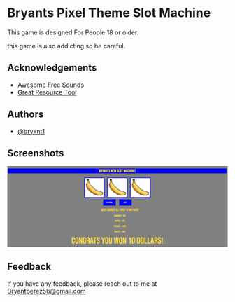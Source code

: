 
# Bryants Pixel Theme Slot Machine

This game is designed For People 18 or older.

this game is also addicting so be careful.



## Acknowledgements

 - [Awesome Free Sounds](https://artlist.io/sfx?utm_source=google&utm_medium=cpc&utm_campaign=13681196073&utm_content=131649149986&utm_term=free%20sound%20effects&keyword=free%20sound%20effects&ad=574062887192&matchtype=e&device=c&gclid=Cj0KCQiAyracBhDoARIsACGFcS6nJjoLInT_nv9OcEuFNIwnzuhrwTM42gXQhqtpB_CPEFzFVOQKoE4aAqohEALw_wcB)
 - [Great Resource Tool ](https://www.w3schools.com/)
 


## Authors

- [@bryxnt1](https://www.github.com/bryxnt1)








## Screenshots

![App Screenshot](symbols/Screenshot%202023-02-21%20at%208.29.11%20PM.png)




    
## Feedback

If you have any feedback, please reach out to me at Bryantperez56@gmail.com






